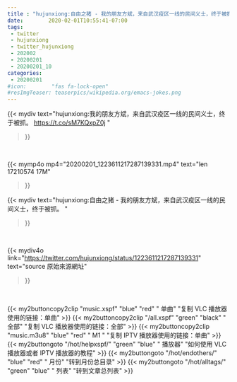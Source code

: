 ```yaml
---
title : "hujunxiong:自由之猪 - 我的朋友方斌，来自武汉疫区一线的民间义士，终于被抓。 "
date:        2020-02-01T10:55:41-07:00
tags:
 - twitter
 - hujunxiong
 - twitter_hujunxiong
 - 202002
 - 20200201
 - 20200201_10
categories:
 - 20200201
#icon:        "fas fa-lock-open"
#resImgTeaser: teaserpics/wikipedia.org/emacs-jokes.png
---
```


{{< mydiv text="hujunxiong:我的朋友方斌，来自武汉疫区一线的民间义士，终于被抓。 https://t.co/sM7KQxpZ0j "
>}}
<br>


{{< mymp4o mp4="20200201_1223611217287139331.mp4"
text="len 17210574    17M"
>}}


{{< mydiv text="hujunxiong:自由之猪 - 我的朋友方斌，来自武汉疫区一线的民间义士，终于被抓。 "
>}}
<br>

{{< mydiv4o link="https://twitter.com/hujunxiong/status/1223611217287139331"
text="source 原始來源網址"
>}}


<br>



{{< my2buttoncopy2clip "music.xspf"        "blue"   "red"    " 单曲"  "复制 VLC 播放器使用的链接：单曲" >}} {{< my2buttoncopy2clip "/all.xspf"         "green"  "black"  " 全部"  "复制 VLC 播放器使用的链接：全部" >}} {{< my2buttoncopy2clip "music.m3u8"        "blue"   "red"    " M1 "    "复制 IPTV 播放器使用的链接：单曲" >}} {{< my2buttongoto      "/hot/helpxspf/"    "green"  "blue"   " 播放器" "如何使用 VLC 播放器或者 IPTV 播放器的教程" >}} {{< my2buttongoto      "/hot/endothers/"   "blue"   "red"    " 月份"   "转到月份总目录" >}} {{< my2buttongoto      "/hot/alltags/"     "green"  "blue"   " 列表"   "转到文章总列表" >}} 
